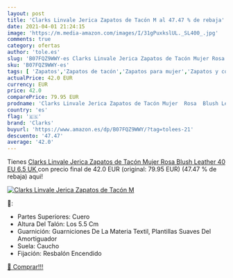 ```yaml
---
layout: post
title: 'Clarks Linvale Jerica Zapatos de Tacón M al 47.47 % de rebaja'
date: 2021-04-01 21:24:15
image: 'https://m.media-amazon.com/images/I/31gPuxkslUL._SL400_.jpg'
comments: true
category: ofertas
author: 'tole.es'
slug: 'B07FQZ9WWY-es Clarks Linvale Jerica Zapatos de Tacón Mujer Rosa Blush...'
sku: 'B07FQZ9WWY-es'
tags: [ 'Zapatos','Zapatos de tacón','Zapatos para mujer','Zapatos y complementos','clarks','zapatos', ]
actualPrice: 42.0 EUR
currency: EUR
price: 42.0
comparePrice: 79.95 EUR
prodname: 'Clarks Linvale Jerica Zapatos de Tacón Mujer  Rosa  Blush Leather   40 EU  6.5 UK '
country: 'es'
flag: '🇪🇸'
brand: 'Clarks'
buyurl: 'https://www.amazon.es/dp/B07FQZ9WWY/?tag=tolees-21'
descuento: '47.47'
average: '42.0'
---
```


Tienes [Clarks Linvale Jerica Zapatos de Tacón Mujer  Rosa  Blush Leather   40 EU  6.5 UK ](https://www.amazon.es/dp/B07FQZ9WWY/?tag=tolees-21) con precio final de  42.0 EUR (original: 79.95 EUR) (47.47 %  de rebaja) aqui!

[![Clarks Linvale Jerica Zapatos de Tacón M](https://m.media-amazon.com/images/I/31gPuxkslUL._SL400_.jpg)](https://www.amazon.es/dp/B07FQZ9WWY/?tag=tolees-21)

🔎:

- Partes Superiores: Cuero
- Altura Del Talón: Los 5.5 Cm
- Guarnición: Guarniciones De La Materia Textil, Plantillas Suaves Del Amortiguador
- Suela: Caucho
- Fijación: Resbalón Encendido

[🛒 Comprar!!!](https://www.amazon.es/dp/B07FQZ9WWY/?tag=tolees-21)
